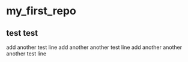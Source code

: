 # my_first_repo
## test test 
add another test line
add another another test line
add another another another test line
